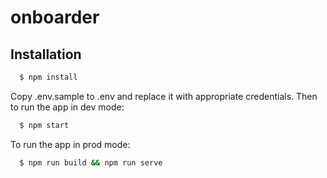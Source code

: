 # onboarder

## Installation
```bash
  $ npm install
```
Copy .env.sample to .env and replace it with appropriate credentials. Then to run the app in dev mode:
```bash
  $ npm start
```
To run the app in prod mode:
```bash
  $ npm run build && npm run serve
```
